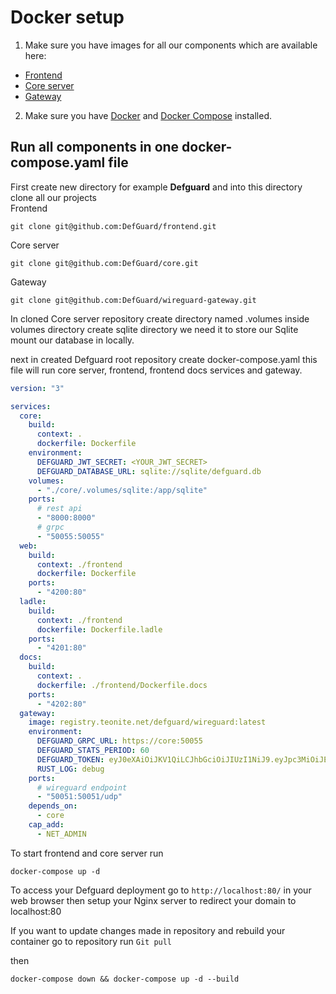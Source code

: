 # Docker setup

1. Make sure you have images for all our components which are available here:

- [Frontend](image_link)
- [Core server](image_link)
- [Gateway](image_link)

2. Make sure you have [Docker](https://www.docker.com/get-started/) and
   [Docker Compose](https://docs.docker.com/compose/install/) installed.

## Run all components in one docker-compose.yaml file

First create new directory for example **Defguard** and into this directory clone all our projects
<br>
Frontend

```
git clone git@github.com:DefGuard/frontend.git
```

Core server

```
git clone git@github.com:DefGuard/core.git
```

Gateway

```
git clone git@github.com:DefGuard/wireguard-gateway.git
```

In cloned Core server repository create directory named .volumes inside volumes directory create sqlite directory we need
it to store our Sqlite mount our database in locally.

next in created Defguard root repository create docker-compose.yaml this file will run core server, frontend, frontend docs services and gateway.

```yaml
version: "3"

services:
  core:
    build:
      context: .
      dockerfile: Dockerfile
    environment:
      DEFGUARD_JWT_SECRET: <YOUR_JWT_SECRET>
      DEFGUARD_DATABASE_URL: sqlite://sqlite/defguard.db
    volumes:
      - "./core/.volumes/sqlite:/app/sqlite"
    ports:
      # rest api
      - "8000:8000"
      # grpc
      - "50055:50055"
  web:
    build:
      context: ./frontend
      dockerfile: Dockerfile
    ports:
      - "4200:80"
  ladle:
    build:
      context: ./frontend
      dockerfile: Dockerfile.ladle
    ports:
      - "4201:80"
  docs:
    build:
      context: .
      dockerfile: ./frontend/Dockerfile.docs
    ports:
      - "4202:80"
  gateway:
    image: registry.teonite.net/defguard/wireguard:latest
    environment:
      DEFGUARD_GRPC_URL: https://core:50055
      DEFGUARD_STATS_PERIOD: 60
      DEFGUARD_TOKEN: eyJ0eXAiOiJKV1QiLCJhbGciOiJIUzI1NiJ9.eyJpc3MiOiJEZWZHdWFyZCIsInN1YiI6Im1vZGlmaWVkIiwiY2xpZW50X2lkIjoiIiwiZXhwIjo1OTQ5MDM0NTcxLCJuYmYiOjE2NTQwNjcyNzYsInJvbGVzIjpbXX0.Z8re0LmnE3xeL4z30CvFsCD2ETAkXIOpCfq1Q4axl3w
      RUST_LOG: debug
    ports:
      # wireguard endpoint
      - "50051:50051/udp"
    depends_on:
      - core
    cap_add:
      - NET_ADMIN
```

To start frontend and core server run

`docker-compose up -d`

To access your Defguard deployment go to `http://localhost:80/` in your web browser then setup your Nginx server to redirect your domain to localhost:80


If you want to update changes made in repository and rebuild your container go to repository run
`Git pull`

then 

`docker-compose down && docker-compose up -d --build`

